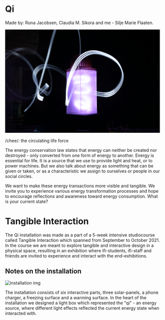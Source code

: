# Qi 
Made by: Runa Jacobsen, Claudia M. Sikora and me - Silje Marie Flaaten.

![energy-source img](/img/energy-source.JPG)

/chee/:
the circulating life force

The energy conservation law states that energy can neither be created nor destroyed - only converted from one form of energy to another. Energy is essential for life. It is a source that we use to provide light and heat, or to power machines. But we also talk about energy as something that can be given or taken, or as a characteristic we assign to ourselves or people in our social circles.

We want to make these energy transactions more visible and tangible. We invite you to experience various energy transformation processes and hope to encourage reflections and awareness toward energy consumption.
What is your current state?


# Tangible Interaction
The Qi installation was made as a part of a 5-week intensive studiocourse called Tangible Interaction which spanned from September to October 2021.
In the course we are meant to explore tangible and interactive design in a physical space, resulting in an exhibition where ifi-students, ifi-staff and friends are invited to experience and interact with the end-exhibitions.


## Notes on the installation
![installation img](/img/installation.JPG)

The installation consists of six interactive parts, three solar-panels, a phone charger, a freezing surface and a warming surface. 
In the heart of the installation we designed a light box which represented the "qi" - an energy source, where different light effects reflected the current energy state when interacted with.
